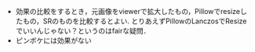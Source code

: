 - 効果の比較をするとき，元画像をviewerで拡大したもの，Pillowでresizeしたもの，SRのものを比較するとよい. とりあえずPillowのLanczosでResizeでいいんじゃない？というのはfairな疑問．
- ピンボケには効果がない